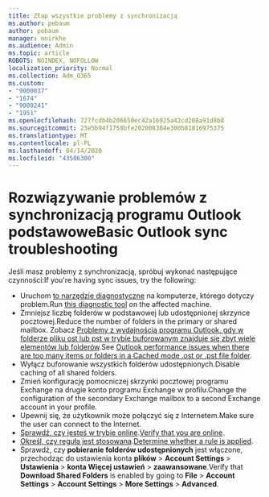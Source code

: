 ```yaml
---
title: Złap wszystkie problemy z synchronizacją
ms.author: pebaum
author: pebaum
manager: mnirkhe
ms.audience: Admin
ms.topic: article
ROBOTS: NOINDEX, NOFOLLOW
localization_priority: Normal
ms.collection: Adm_O365
ms.custom:
- "9000037"
- "1674"
- "9000241"
- "1951"
ms.openlocfilehash: 727fcdb4b206650ec42a16925a42cd208a91d8b8
ms.sourcegitcommit: 23e5b94f1758bfe202008384e300b81816975375
ms.translationtype: MT
ms.contentlocale: pl-PL
ms.lasthandoff: 04/14/2020
ms.locfileid: "43506300"
---
```

# <a name="basic-outlook-sync-troubleshooting"></a><span data-ttu-id="d1a42-102">Rozwiązywanie problemów z synchronizacją programu Outlook podstawowe</span><span class="sxs-lookup"><span data-stu-id="d1a42-102">Basic Outlook sync troubleshooting</span></span>

<span data-ttu-id="d1a42-103">Jeśli masz problemy z synchronizacją, spróbuj wykonać następujące czynności:</span><span class="sxs-lookup"><span data-stu-id="d1a42-103">If you're having sync issues, try the following:</span></span>

- <span data-ttu-id="d1a42-104">Uruchom [to narzędzie diagnostyczne](https://aka.ms/sara-outlooksendreceive) na komputerze, którego dotyczy problem.</span><span class="sxs-lookup"><span data-stu-id="d1a42-104">Run [this diagnostic tool](https://aka.ms/sara-outlooksendreceive) on the affected machine.</span></span>
- <span data-ttu-id="d1a42-105">Zmniejsz liczbę folderów w podstawowej lub udostępnionej skrzynce pocztowej.</span><span class="sxs-lookup"><span data-stu-id="d1a42-105">Reduce the number of folders in the primary or shared mailbox.</span></span> <span data-ttu-id="d1a42-106">Zobacz [Problemy z wydajnością programu Outlook, gdy w folderze pliku ost lub pst w trybie buforowanym znajduje się zbyt wiele elementów lub folderów](https://support.microsoft.com/help/2768656/outlook-performance-issues-when-there-are-too-many-items-or-folders-in).</span><span class="sxs-lookup"><span data-stu-id="d1a42-106">See [Outlook performance issues when there are too many items or folders in a Cached mode .ost or .pst file folder](https://support.microsoft.com/help/2768656/outlook-performance-issues-when-there-are-too-many-items-or-folders-in).</span></span>
- <span data-ttu-id="d1a42-107">Wyłącz buforowanie wszystkich folderów udostępnionych.</span><span class="sxs-lookup"><span data-stu-id="d1a42-107">Disable caching of all shared folders.</span></span>
- <span data-ttu-id="d1a42-108">Zmień konfigurację pomocniczej skrzynki pocztowej programu Exchange na drugie konto programu Exchange w profilu.</span><span class="sxs-lookup"><span data-stu-id="d1a42-108">Change the configuration of the secondary Exchange mailbox to a second Exchange account in your profile.</span></span>
- <span data-ttu-id="d1a42-109">Upewnij się, że użytkownik może połączyć się z Internetem.</span><span class="sxs-lookup"><span data-stu-id="d1a42-109">Make sure the user can connect to the Internet.</span></span> 
- <span data-ttu-id="d1a42-110">[Sprawdź, czy jesteś w trybie online](https://support.office.com/article/2460e4a8-16c7-47fc-b204-b1549275aac9).</span><span class="sxs-lookup"><span data-stu-id="d1a42-110">[Verify that you are online](https://support.office.com/article/2460e4a8-16c7-47fc-b204-b1549275aac9).</span></span>
- <span data-ttu-id="d1a42-111">[Określ, czy reguła jest stosowana](https://support.office.com/article/C24F5DEA-9465-4DF4-AD17-A50704D66C59).</span><span class="sxs-lookup"><span data-stu-id="d1a42-111">[Determine whether a rule is applied](https://support.office.com/article/C24F5DEA-9465-4DF4-AD17-A50704D66C59).</span></span>
- <span data-ttu-id="d1a42-112">Sprawdź, czy **pobieranie folderów udostępnionych** jest włączone, przechodząc do ustawienia konta **plików** > **Account Settings** > **Ustawienia** > **konta Więcej ustawień** > **zaawansowane**.</span><span class="sxs-lookup"><span data-stu-id="d1a42-112">Verify that **Download Shared Folders** is enabled by going to **File** > **Account Settings** > **Account Settings** > **More Settings** > **Advanced**.</span></span>
